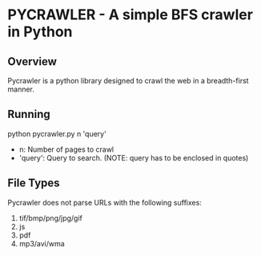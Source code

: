 PYCRAWLER - A simple BFS crawler in Python
==========================================

Overview
--------
Pycrawler is a python library designed to crawl the web in a breadth-first manner.

Running
-------
python pycrawler.py n 'query'

- n: Number of pages to crawl
- 'query': Query to search. (NOTE: query has to be enclosed in quotes)

File Types
----------
Pycrawler does not parse URLs with the following suffixes:

1. tif/bmp/png/jpg/gif
2. js
3. pdf
4. mp3/avi/wma